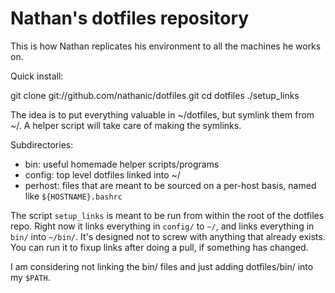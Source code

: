 Nathan's dotfiles repository
============================

This is how Nathan replicates his environment to all the machines he works on.

Quick install:

  git clone git://github.com/nathanic/dotfiles.git
  cd dotfiles
  ./setup_links

The idea is to put everything valuable in ~/dotfiles, but symlink them from ~/.
A helper script will take care of making the symlinks.

Subdirectories:

- bin: useful homemade helper scripts/programs 
- config: top level dotfiles linked into ~/
- perhost: files that are meant to be sourced on a per-host basis, named like `${HOSTNAME}.bashrc`


The script `setup_links` is meant to be run from within the root of the dotfiles repo.
Right now it links everything in `config/` to `~/`, and links everything in `bin/` into `~/bin/`.
It's designed not to screw with anything that already exists.
You can run it to fixup links after doing a pull, if something has changed.

I am considering not linking the bin/ files and just adding dotfiles/bin/ into my `$PATH`.
